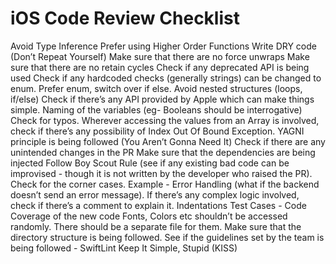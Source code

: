 # iOS Code Review Checklist

Avoid Type Inference
Prefer using Higher Order Functions
Write DRY code (Don’t Repeat Yourself)
Make sure that there are no force unwraps
Make sure that there are no retain cycles
Check if any deprecated API is being used
Check if any hardcoded checks (generally strings) can be changed to enum.
Prefer enum, switch over if else. 
Avoid nested structures (loops, if/else)
Check if there’s any API provided by Apple which can make things simple. 
Naming of the variables (eg- Booleans should be interrogative)
Check for typos. 
Wherever accessing the values from an Array is involved, check if there’s any possibility of Index Out Of Bound Exception.
YAGNI principle is being followed (You Aren’t Gonna Need It)
Check if there are any unintended changes in the PR
Make sure that the dependencies are being injected
Follow Boy Scout Rule (see if any existing bad code can be improvised - though it is not written by the developer who raised the PR).
Check for the corner cases. Example -  Error Handling (what if the backend doesn’t send an error message).
If there’s any complex logic involved, check if there’s a comment to explain it. 
Indentations
Test Cases - Code Coverage of the new code
Fonts, Colors etc shouldn’t be accessed randomly. There should be a separate file for them. 
Make sure that the directory structure is being followed.
See if the guidelines set by the team is being followed - SwiftLint
Keep It Simple, Stupid (KISS)